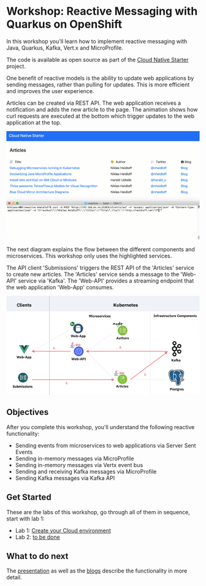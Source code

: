 # Workshop: Reactive Messaging with Quarkus on OpenShift

In this workshop you'll learn how to implement reactive messaging with Java, Quarkus, Kafka, Vert.x and MicroProfile. 

The code is available as open source as part of the [Cloud Native Starter](https://github.com/IBM/cloud-native-starter/tree/master/reactive) project. 

One benefit of reactive models is the ability to update web applications by sending messages, rather than pulling for updates. This is more efficient and improves the user experience.

Articles can be created via REST API. The web application receives a notification and adds the new article to the page. The animation shows how curl requests are executed at the bottom which trigger updates to the web application at the top.

<kbd><img src="images/demo-1-video-small.gif" /></kbd>

The next diagram explains the flow between the different components and microservices. This workshop only uses the highlighted services.

The API client 'Submissions' triggers the REST API of the 'Articles' service to create new articles. The 'Articles' service sends a message to the 'Web-API' service via 'Kafka'. The 'Web-API' provides a streaming endpoint that the web application 'Web-App' consumes.

<kbd><img src="images/demo-1-small.png" /></kbd>

## Objectives

After you complete this workshop, you'll understand the following reactive functionality:
* Sending events from microservices to web applications via Server Sent Events
* Sending in-memory messages via MicroProfile
* Sending in-memory messages via Vertx event bus
* Sending and receiving Kafka messages via MicroProfile
* Sending Kafka messages via Kafka API

## Get Started

These are the labs of this workshop, go through all of them in sequence, start with lab 1:

- Lab 1: [Create your Cloud environment](labs/lab1.md)
- Lab 2: [to be done](labs/lab2.md)

## What to do next

The [presentation](images/ReactiveMicroservices.pdf) as well as the [blogs](https://github.com/IBM/cloud-native-starter/tree/master/reactive#blogs) describe the functionality in more detail.